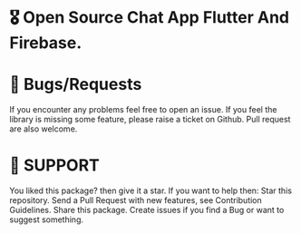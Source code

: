 # 🎖 Open Source Chat App Flutter And Firebase.

# 🐛 Bugs/Requests 
If you encounter any problems feel free to open an issue. If you feel the library is
missing some feature, please raise a ticket on Github. Pull request are also welcome.

# 🚀 SUPPORT
You liked this package? then give it a star. If you want to help then:
Star this repository.
Send a Pull Request with new features, see Contribution Guidelines.
Share this package.
Create issues if you find a Bug or want to suggest something.
